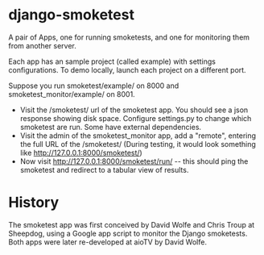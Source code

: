 django-smoketest
================

A pair of Apps, one for running smoketests, and one for monitoring
them from another server.

Each app has an sample project (called example) with settings
configurations.  To demo locally, launch each project on a different port.

Suppose you run smoketest/example/ on 8000 and smoketest_monitor/example/ on 8001.
- Visit the /smoketest/ url of the smoketest app.  You should see a
  json response showing disk space. Configure settings.py to change
  which smoketest are run.  Some have external dependencies.
- Visit the admin of the smoketest_monitor app, add a "remote", entering
  the full URL of the /smoketest/ (During testing, it would look something like
  http://127.0.0.1:8000/smoketest/)
- Now visit http://127.0.0.1:8000/smoketest/run/ -- this should ping
  the smoketest and redirect to a tabular view of results.

History
=======

The smoketest app was first conceived by David Wolfe and Chris Troup
at Sheepdog, using a Google app script to monitor the Django
smoketests.  Both apps were later re-developed at aioTV by David Wolfe.
